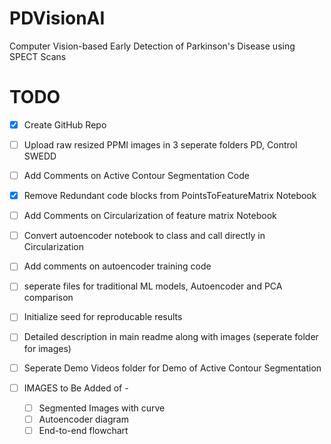# PDVisionAI
Computer Vision-based Early Detection of Parkinson's Disease using SPECT Scans

# TODO

* [x] Create GitHub Repo
* [ ] Upload raw resized PPMI images in 3 seperate folders PD, Control SWEDD
* [ ] Add Comments on Active Contour Segmentation Code
* [x] Remove Redundant code blocks from PointsToFeatureMatrix Notebook
* [ ] Add Comments on Circularization of feature matrix Notebook
* [ ] Convert autoencoder notebook to class and call directly in Circularization
* [ ] Add comments on autoencoder training code
* [ ] seperate files for traditional ML models, Autoencoder and PCA comparison
* [ ] Initialize seed for reproducable results
* [ ] Detailed description in main readme along with images (seperate folder for images) 
* [ ] Seperate Demo Videos folder for Demo of Active Contour Segmentation

* [ ] IMAGES to Be Added of -
    * [ ] Segmented Images with curve
    * [ ] Autoencoder diagram
    * [ ] End-to-end flowchart
